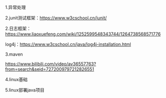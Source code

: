1.异常处理

2.junit测试框架：https://www.w3cschool.cn/junit/

2.日志框架：https://www.liaoxuefeng.com/wiki/1252599548343744/1264738568571776

log4j：https://www.w3cschool.cn/java/log4j-installation.html

3.maven

https://www.bilibili.com/video/av36557763?from=search&seid=7272009797212826551

4.linux基础

5.linux部署java项目

